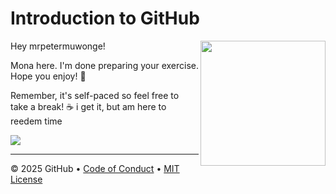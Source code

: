 # Introduction to GitHub

<img src="https://octodex.github.com/images/Professortocat_v2.png" align="right" height="200px" />

Hey mrpetermuwonge!

Mona here. I'm done preparing your exercise. Hope you enjoy! 💚

Remember, it's self-paced so feel free to take a break! ☕️
i get it, but am here to reedem time

[![](https://img.shields.io/badge/Go%20to%20Exercise-%E2%86%92-1f883d?style=for-the-badge&logo=github&labelColor=197935)](https://github.com/mrpetermuwonge/github_test/issues/1)

---

&copy; 2025 GitHub &bull; [Code of Conduct](https://www.contributor-covenant.org/version/2/1/code_of_conduct/code_of_conduct.md) &bull; [MIT License](https://gh.io/mit)

